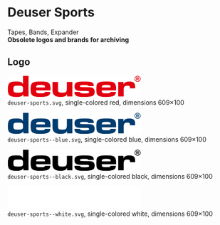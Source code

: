 # Deuser Sports

Tapes, Bands, Expander  
**Obsolete logos and brands for archiving**


## Logo

<img src="deuser-sports.svg" alt="Original logo" width="300"/><br/>
`deuser-sports.svg`,
single-colored red,
dimensions 609×100

<img src="deuser-sports--blue.svg" alt="Blue logo" width="300"/><br/>
`deuser-sports--blue.svg`,
single-colored blue,
dimensions 609×100

<img src="deuser-sports--black.svg" alt="Logo in black" width="300"/><br/>
`deuser-sports--black.svg`,
single-colored black,
dimensions 609×100

<img src="deuser-sports--white.svg" alt="Logo in white" width="300"/><br/>
`deuser-sports--white.svg`,
single-colored white,
dimensions 609×100
